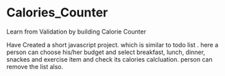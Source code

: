 # Calories_Counter

Learn from Validation by building Calorie Counter

Have Created a short javascript project. which is similar to todo list . here a person can choose his/her budget and select breakfast, lunch, dinner, snackes and exercise item and check its calories calcluation. person can remove the list also.
